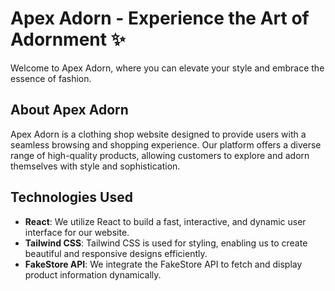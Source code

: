 # Apex Adorn - Experience the Art of Adornment ✨<br/>

Welcome to Apex Adorn, where you can elevate your style and embrace the essence of fashion.

## About Apex Adorn

Apex Adorn is a clothing shop website designed to provide users with a seamless browsing and shopping experience. Our platform offers a diverse range of high-quality products, allowing customers to explore and adorn themselves with style and sophistication.


## Technologies Used
-  **React**: We utilize React to build a fast, interactive, and dynamic user interface for our website.<br/>
-  **Tailwind CSS**: Tailwind CSS is used for styling, enabling us to create beautiful and responsive designs efficiently.<br/>
-  **FakeStore API**: We integrate the FakeStore API to fetch and display product information dynamically.<br/>
